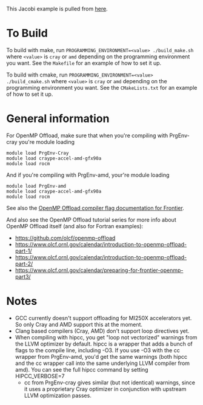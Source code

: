 This Jacobi example is pulled from [here](https://github.com/olcf/openmp-offload/tree/master/C/6-openmp-combined). 

# To Build
To build with make, run `PROGRAMMING_ENVIRONMENT=<value> ./build_make.sh` where `<value>`
is `cray` or `amd` depending on the programming environment you want.  See the `Makefile`
for an example of how to set it up.

To build with cmake, run `PROGRAMMING_ENVIRONMENT=<value> ./build_cmake.sh` where `<value>`
is `cray` or `amd` depending on the programming environment you want.  See the `CMakeLists.txt`
for an example of how to set it up.



# General information
For OpenMP Offload, make sure that when you're compiling with PrgEnv-cray you're module loading

```
module load PrgEnv-Cray
module load craype-accel-amd-gfx90a
module load rocm
```

And if you're compiling with PrgEnv-amd, your're module loading

```
module load PrgEnv-amd
module load craype-accel-amd-gfx90a
module load rocm
```


See also the [OpenMP Offload compiler flag documentation for Frontier](https://docs.olcf.ornl.gov/systems/frontier_user_guide.html#openmp-gpu-offload).

And also see the OpenMP Offload tutorial series for more info about OpenMP Offload itself
(and also for Fortran examples):

- https://github.com/olcf/openmp-offload
- https://www.olcf.ornl.gov/calendar/introduction-to-openmp-offload-part-1/
- https://www.olcf.ornl.gov/calendar/introduction-to-openmp-offload-part-2/
- https://www.olcf.ornl.gov/calendar/preparing-for-frontier-openmp-part3/

# Notes
- GCC currently doesn't support offloading for MI250X accelerators yet. So only Cray
  and AMD support this at the moment.
- Clang based compilers (Cray, AMD) don't support loop directives yet.
- When compiling with hipcc, you get "loop not vectorized" warnings from the
  LLVM optimizer by default. hipcc is a wrapper that adds a bunch of flags to
  the compile line, including -O3.  If you use -O3 with the cc wrapper from
  PrgEnv-amd, you'd get the same warnings (both hipcc and the cc wrapper call
  into the same underlying LLVM compiler from amd). You can see the full hipcc
  command by setting HIPCC_VERBOSE=7
  - cc from PrgEnv-cray gives similar (but not identical) warnings, since it
    uses a proprietary Cray optimizer in conjunction with   upstream LLVM
    optimization passes.

